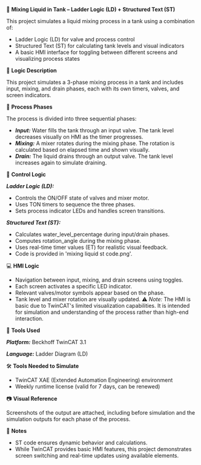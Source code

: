 🧪 **Mixing Liquid in Tank – Ladder Logic (LD) + Structured Text (ST)**

This project simulates a liquid mixing process in a tank using a combination of:
- Ladder Logic (LD) for valve and process control
- Structured Text (ST) for calculating tank levels and visual indicators
- A basic HMI interface for toggling between different screens and visualizing process states

🧩 **Logic Description**

This project simulates a 3-phase mixing process in a tank and includes input, mixing, and drain phases, each with its own timers, valves, and screen indicators.

🧠 **Process Phases**

The process is divided into three sequential phases:
- _**Input:**_ Water fills the tank through an input valve. The tank level decreases visually on HMI as the timer progresses.
- _**Mixing:**_ A mixer rotates during the mixing phase. The rotation is calculated based on elapsed time and shown visually.
- _**Drain:**_ The liquid drains through an output valve. The tank level increases again to simulate draining.

🧰 **Control Logic**

_**Ladder Logic (LD):**_

- Controls the ON/OFF state of valves and mixer motor.
- Uses TON timers to sequence the three phases.
- Sets process indicator LEDs and handles screen transitions.

_**Structured Text (ST):**_

- Calculates water_level_percentage during input/drain phases.
- Computes rotation_angle during the mixing phase.
- Uses real-time timer values (ET) for realistic visual feedback.
- Code is provided in 'mixing liquid st code.png'.

💻 **HMI Logic**

- Navigation between input, mixing, and drain screens using toggles.
- Each screen activates a specific LED indicator.
- Relevant valves/motor symbols appear based on the phase.
- Tank level and mixer rotation are visually updated.
⚠️ _Note:_ The HMI is basic due to TwinCAT's limited visualization capabilities. It is intended for simulation and understanding of the process rather than high-end interaction.

🔧 **Tools Used**

_**Platform:**_ Beckhoff TwinCAT 3.1

_**Language:**_ Ladder Diagram (LD)

🛠️ **Tools Needed to Simulate**

- TwinCAT XAE (Extended Automation Engineering) environment
- Weekly runtime license (valid for 7 days, can be renewed)
  
📷 **Visual Reference**

Screenshots of the output are attached, including before simulation and the simulation outputs for each phase of the process.

📌 **Notes**

- ST code ensures dynamic behavior and calculations.
- While TwinCAT provides basic HMI features, this project demonstrates screen switching and real-time updates using available elements.
